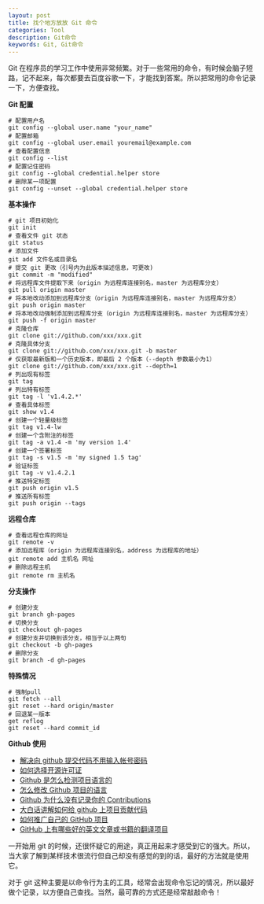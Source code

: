 ```yaml
---
layout: post
title: 找个地方放放 Git 命令
categories: Tool
description: Git命令
keywords: Git, Git命令
---
```


Git 在程序员的学习工作中使用非常频繁。对于一些常用的命令，有时候会脑子短路，记不起来，每次都要去百度谷歌一下，才能找到答案。所以把常用的命令记录一下，方便查找。

**Git 配置**

```shell
# 配置用户名
git config --global user.name "your_name"
# 配置邮箱
git config --global user.email youremail@example.com
# 查看配置信息
git config --list
# 配置记住密码
git config --global credential.helper store
# 删除某一项配置
git config --unset --global credential.helper store
```

**基本操作**

```shell
# git 项目初始化
git init
# 查看文件 git 状态
git status
# 添加文件
git add 文件名或目录名
# 提交 git 更改（引号内为此版本描述信息，可更改)
git commit -m "modified"
# 将远程库文件提取下来（origin 为远程库连接别名，master 为远程库分支）
git pull origin master
# 将本地改动添加到远程库分支（origin 为远程库连接别名，master 为远程库分支）
git push origin master
# 将本地改动强制添加到远程库分支（origin 为远程库连接别名，master 为远程库分支）
git push -f origin master
# 克隆仓库
git clone git://github.com/xxx/xxx.git
# 克隆具体分支
git clone git://github.com/xxx/xxx.git -b master
# 仅获取最新版和一个历史版本，即最后 2 个版本（--depth 参数最小为1）
git clone git://github.com/xxx/xxx.git --depth=1
# 列出现有标签
git tag
# 列出特有标签
git tag -l 'v1.4.2.*'
# 查看具体标签
git show v1.4
# 创建一个轻量级标签
git tag v1.4-lw
# 创建一个含附注的标签
git tag -a v1.4 -m 'my version 1.4'
# 创建一个签署标签
git tag -s v1.5 -m 'my signed 1.5 tag'
# 验证标签
git tag -v v1.4.2.1
# 推送特定标签
git push origin v1.5
# 推送所有标签
git push origin --tags
```

**远程仓库**

```shell
# 查看远程仓库的网址
git remote -v
# 添加远程库（origin 为远程库连接别名，address 为远程库的地址）
git remote add 主机名 网址
# 删除远程主机
git remote rm 主机名
```

**分支操作**

```shell
# 创建分支
git branch gh-pages
# 切换分支
git checkout gh-pages
# 创建分支并切换到该分支，相当于以上两句
git checkout -b gh-pages
# 删除分支
git branch -d gh-pages
```

**特殊情况**

```shell
# 强制pull
git fetch --all
git reset --hard origin/master
# 回退某一版本
get reflog
git reset --hard commit_id
```

**Github 使用**

- [解决向 github 提交代码不用输入帐号密码](https://segmentfault.com/a/1190000008435592)
- [如何选择开源许可证](http://www.ruanyifeng.com/blog/2011/05/how_to_choose_free_software_licenses.html)
- [Github 是怎么检测项目语言的](http://stackoverflow.com/questions/5318580/how-does-github-figure-out-a-projects-language)
- [怎么修改 Github 项目的语言](http://stackoverflow.com/questions/13597892/how-to-change-the-language-of-a-repository-on-github/27099628#27099628)
- [Github 为什么没有记录你的 Contributions](https://zhuanlan.zhihu.com/p/20490947)
- [大白话讲解如何给 github 上项目贡献代码](https://site.douban.com/196781/widget/notes/12161495/note/269163206/?)
- [如何推广自己的 GitHub 项目](http://www.jianshu.com/p/f2483bd8da43)
- [GitHub 上有哪些好的英文文章或书籍的翻译项目](https://www.zhihu.com/question/27410763)

一开始用 git 的时候，还很怀疑它的用途，真正用起来才感受到它的强大。所以，当大家了解到某样技术很流行但自己却没有感觉的到的话，最好的方法就是使用它。

对于 git 这种主要是以命令行为主的工具，经常会出现命令忘记的情况，所以最好做个记录，以方便自己查找。当然，最可靠的方式还是经常敲敲命令！